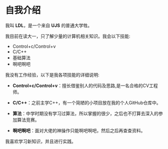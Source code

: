 # 自我介绍

我叫 **LDL**，是一个来自 **UJS** 的普通大学牲。

我目前在读大一，只了解少量的计算机相关知识。我会以下技能:
- Control+c/Control+v
- C/C++
- 基础算法
- 啊吧啊吧

我没有工作经验，以下是我各项技能的详细说明:

- **Control+c/Control+v**：擅长借鉴别人的代码及思路,是一名合格的CV工程师。

- **C/C++**：之前主学C++，有一个简陋的小项目放在我的个人GitHub仓库中。

- **算法**：中学时期没有学习过算法，所以掌握的很少，之后也不打算去深入的参加算法竞赛。

- **啊吧啊吧**：面对大佬的神操作只能啊吧啊吧，然后之后再查查资料。

我喜欢学习新知识，并且进行实践。


